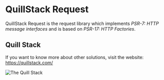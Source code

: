 # QuillStack Request

QuillStack Request is the request library which implements
_PSR-7: HTTP message interfaces_ and is based on
_PSR-17: HTTP Factories_.

## Quill Stack

If you want to know more about other solutions, visit the website: \
https://quillstack.com/ 

![The Quill Stack](http://quillstack.com/quillstack.png)
